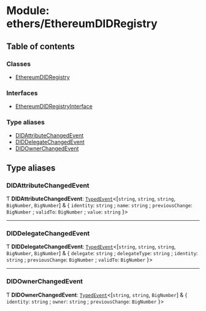 # Module: ethers/EthereumDIDRegistry

## Table of contents

### Classes

- [EthereumDIDRegistry](../classes/ethers_EthereumDIDRegistry.EthereumDIDRegistry.md)

### Interfaces

- [EthereumDIDRegistryInterface](../interfaces/ethers_EthereumDIDRegistry.EthereumDIDRegistryInterface.md)

### Type aliases

- [DIDAttributeChangedEvent](ethers_EthereumDIDRegistry.md#didattributechangedevent)
- [DIDDelegateChangedEvent](ethers_EthereumDIDRegistry.md#diddelegatechangedevent)
- [DIDOwnerChangedEvent](ethers_EthereumDIDRegistry.md#didownerchangedevent)

## Type aliases

### DIDAttributeChangedEvent

Ƭ **DIDAttributeChangedEvent**: [`TypedEvent`](../interfaces/ethers_common.TypedEvent.md)<[`string`, `string`, `string`, `BigNumber`, `BigNumber`] & { `identity`: `string` ; `name`: `string` ; `previousChange`: `BigNumber` ; `validTo`: `BigNumber` ; `value`: `string`  }\>

___

### DIDDelegateChangedEvent

Ƭ **DIDDelegateChangedEvent**: [`TypedEvent`](../interfaces/ethers_common.TypedEvent.md)<[`string`, `string`, `string`, `BigNumber`, `BigNumber`] & { `delegate`: `string` ; `delegateType`: `string` ; `identity`: `string` ; `previousChange`: `BigNumber` ; `validTo`: `BigNumber`  }\>

___

### DIDOwnerChangedEvent

Ƭ **DIDOwnerChangedEvent**: [`TypedEvent`](../interfaces/ethers_common.TypedEvent.md)<[`string`, `string`, `BigNumber`] & { `identity`: `string` ; `owner`: `string` ; `previousChange`: `BigNumber`  }\>
